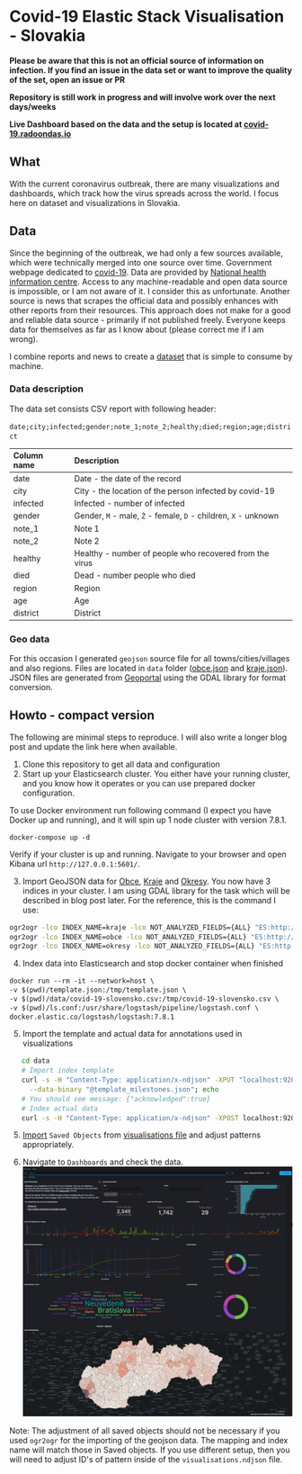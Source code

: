 # Covid-19 Elastic Stack Visualisation - Slovakia

**Please be aware that this is not an official source of information on infection. If you find an issue in the data set or want to improve
the quality of the set, open an issue or PR**

**Repository is still work in progress and will involve work over the next days/weeks**

**Live Dashboard based on the data and the setup is located at [covid-19.radoondas.io](https://covid-19.radoondas.io)**

## What
With the current coronavirus outbreak, there are many visualizations and dashboards, which track how the virus spreads across the world. I  focus here on dataset and visualizations in Slovakia.

## Data
Since the beginning of the outbreak, we had only a few sources available, which were technically merged into one source over time. Government webpage dedicated to [covid-19](https://korona.gov.sk/). Data are provided by [National health information centre](http://www.nczisk.sk/en/Pages/default.aspx). Access to any machine-readable and open data source is impossible, or I am not aware of it. I consider this as unfortunate. Another source is news that scrapes the official data and possibly enhances with other reports from their resources. This approach does not make for a good and reliable data source - primarily if not published freely. Everyone keeps data for themselves as far as I know about (please correct me if I am wrong).

I combine reports and news to create a [dataset](/data/covid-19-slovensko.csv) that is simple to consume by machine.

### Data description
The data set consists CSV report with following header:

`date;city;infected;gender;note_1;note_2;healthy;died;region;age;district`

| Column name | Description                                                     |
|:------------|:----------------------------------------------------------------|
| date        | Date - the date of the record                                   |
| city        | City - the location of the person infected by covid-19          |
| infected    | Infected - number of infected                                   |
| gender      | Gender, `M` - male, `Ž` - female, `D` - children, `X` - unknown |
| note_1      | Note 1                                                          |
| note_2      | Note 2                                                          |
| healthy     | Healthy - number of people who recovered from the virus             |
| died        | Dead - number people who died                                   |
| region      | Region                                                          |
| age         | Age                                                             |
| district    | District                                                        |

### Geo data
For this occasion I generated `geojson` source file for all towns/cities/villages and also regions. Files are located in 
`data` folder ([obce.json](/data/obce.json) and [kraje.json](/data/obce.json)). JSON files are generated from [Geoportal](https://www.geoportal.sk/sk/zbgis_smd/na-stiahnutie/) using the GDAL library for format conversion.

## Howto - compact version
The following are minimal steps to reproduce. I will also write a longer blog post and update the link here when available.

1. Clone this repository to get all data and configuration
2. Start up your Elasticsearch cluster. You either have your running cluster, and you know how it operates or you can use prepared docker configuration.

To use Docker environment run following command (I expect you have Docker up and running), and it will spin up 1 node cluster with version 7.8.1.
```docker
docker-compose up -d
```

Verify if your cluster is up and running. Navigate to your browser and open Kibana url `http://127.0.0.1:5601/`.

3. Import GeoJSON data for [Obce](/data/obce.json), [Kraje](/data/kraje.json) and [Okresy](/data/okresy.json). You now have 3 indices in your cluster.
   I am using GDAL library for the task which will be described in blog post later. For the reference, this is the command I use:
```bash
ogr2ogr -lco INDEX_NAME=kraje -lco NOT_ANALYZED_FIELDS={ALL} "ES:http://elastic:changeme@localhost:9200"  "$(pwd)/kraje.json"
ogr2ogr -lco INDEX_NAME=obce -lco NOT_ANALYZED_FIELDS={ALL} "ES:http://elastic:changeme@localhost:9200"  "$(pwd)/obce.json"
ogr2ogr -lco INDEX_NAME=okresy -lco NOT_ANALYZED_FIELDS={ALL} "ES:http://elastic:changeme@localhost:9200"  "$(pwd)/okresy.json"
```

4. Index data into Elasticsearch and stop docker container when finished

 ```docker
docker run --rm -it --network=host \
-v $(pwd)/template.json:/tmp/template.json \
-v $(pwd)/data/covid-19-slovensko.csv:/tmp/covid-19-slovensko.csv \
-v $(pwd)/ls.conf:/usr/share/logstash/pipeline/logstash.conf \
docker.elastic.co/logstash/logstash:7.8.1
```
5. Import the template and actual data for annotations used in visualizations
```bash
   cd data
   # Import index template
   curl -s -H "Content-Type: application/x-ndjson" -XPUT "localhost:9208/_template/milestones" \
     --data-binary "@template_milestones.json"; echo
   # You should see message: {"acknowledged":true}
   # Index actual data
   curl -s -H "Content-Type: application/x-ndjson" -XPOST localhost:9200/_bulk --data-binary "@milestones.bulk"; echo
```

5. [Import](https://www.elastic.co/guide/en/kibana/current/managing-saved-objects.html#managing-saved-objects-export-objects) `Saved Objects` from [visualisations file](data/visualisations.ndjson) and adjust patterns appropriately.

6. Navigate to `Dashboards` and check the data. ![Dashboard overview](/images/dashboard.png)

Note: The adjustment of all saved objects should not be necessary if you used `ogr2ogr` for the importing of the geojson data. The mapping and index name will match those in Saved objects. If you use different setup, then you will need to adjust ID's of pattern inside of the `visualisations.ndjson` file.
